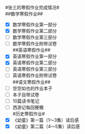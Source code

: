 #张三的寒假作业完成情况#
<br>##数学寒假作业##
- [x] 数学寒假作业第一部分
- [x] 数学寒假作业第二部分
- [ ] 数学寒假作业第三部分
- [ ] 数学寒假作业附带试卷
<br>##英语寒假作业##
- [x] 英语寒假作业第一部分
- [x] 英语寒假作业第二部分
- [ ] 英语寒假作业第三部分
- [ ] 英语寒假作业附带试卷
<br>##语文寒假作业##
- [ ] 空空如也的作业本子
- [ ] 本子自带试卷
- [ ] 10篇读书笔记
- [ ] 西游记每回梗概
<br>#历史寒假作业#
- [x] 《幼童》第一篇（1～3集）读后感
- [x] 《幼童》第二篇（4～5集）读后感

